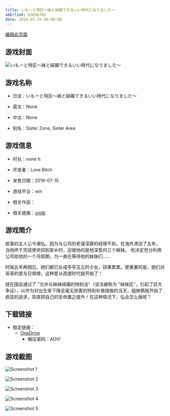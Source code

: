```yaml
---
title: いもーと特区〜妹と結婚できるいい時代になりました〜
abbrlink: 63b9bf05
date: 2016-07-15 00:00:00
---
```

[编辑此页面](https://github.com/ACG-3/ADV3-source/blob/main/source/_posts/games/%E3%81%84%E3%82%82%E3%83%BC%E3%81%A8%E7%89%B9%E5%8C%BA%E3%80%9C%E5%A6%B9%E3%81%A8%E7%B5%90%E5%A9%9A%E3%81%A7%E3%81%8D%E3%82%8B%E3%81%84%E3%81%84%E6%99%82%E4%BB%A3%E3%81%AB%E3%81%AA%E3%82%8A%E3%81%BE%E3%81%97%E3%81%9F%E3%80%9C.md)

## 游戏封面

![いもーと特区〜妹と結婚できるいい時代になりました〜](https://pan.timero.xyz/onedrive/img_lib_001/%E3%81%84%E3%82%82%E3%83%BC%E3%81%A8%E7%89%B9%E5%8C%BA%E3%80%9C%E5%A6%B9%E3%81%A8%E7%B5%90%E5%A9%9A%E3%81%A7%E3%81%8D%E3%82%8B%E3%81%84%E3%81%84%E6%99%82%E4%BB%A3%E3%81%AB%E3%81%AA%E3%82%8A%E3%81%BE%E3%81%97%E3%81%9F%E3%80%9C_cover.avif)


## 游戏名称

- 日文：いもーと特区〜妹と結婚できるいい時代になりました〜
- 英文：None
- 中文：None

- 别名：Sister Zone, Sister Area


## 游戏信息

- 时长：none h
- 开发者：Love Bitch
- 发售日期：2016-07-15
- 游戏平台：win
- 相关作品：

- 相关链接：[vndb](https://vndb.org/v19530)


## 游戏简介

故事的主人公今濑弘，因为与公司的老谋深算的经理不和，在海外漂泊了五年。
当他终于完成使命回到家乡时，迎接他的是他深爱的三个妹妹。
他决定充分利用公司给他的一个月假期，为一直在等待他的妹妹们......

时隔五年再相见，她们都已长成亭亭玉立的少女，硕果累累。更重要的是，她们对哥哥的爱与日俱增，这种爱从孩提时代就开始了！

就在国会通过了 "允许与妹妹结婚的特别法"（该法被称为 "妹妹区"，引起了巨大争议），以作为对出生率下降且毫无改善的特别补救措施的当天，姐妹俩就开始了疯狂的追求，简直把自己的生命置之度外！在这种情况下，弘会怎么做呢？




## 下载链接

- 稳定链接：
    - [OneDrive](https://pan.timero.xyz/onedrive/adv_lib_001/%E3%81%84%E3%82%82%E3%83%BC%E3%81%A8%E7%89%B9%E5%8C%BA%E3%80%9C%E5%A6%B9%E3%81%A8%E7%B5%90%E5%A9%9A%E3%81%A7%E3%81%8D%E3%82%8B%E3%81%84%E3%81%84%E6%99%82%E4%BB%A3%E3%81%AB%E3%81%AA%E3%82%8A%E3%81%BE%E3%81%97%E3%81%9F%E3%80%9C)
        - 解压密码：ADV!



## 游戏截图


![Screenshot 1](https://pan.timero.xyz/onedrive/img_lib_001/%E3%81%84%E3%82%82%E3%83%BC%E3%81%A8%E7%89%B9%E5%8C%BA%E3%80%9C%E5%A6%B9%E3%81%A8%E7%B5%90%E5%A9%9A%E3%81%A7%E3%81%8D%E3%82%8B%E3%81%84%E3%81%84%E6%99%82%E4%BB%A3%E3%81%AB%E3%81%AA%E3%82%8A%E3%81%BE%E3%81%97%E3%81%9F%E3%80%9C_Screenshot_1.avif)

![Screenshot 2](https://pan.timero.xyz/onedrive/img_lib_001/%E3%81%84%E3%82%82%E3%83%BC%E3%81%A8%E7%89%B9%E5%8C%BA%E3%80%9C%E5%A6%B9%E3%81%A8%E7%B5%90%E5%A9%9A%E3%81%A7%E3%81%8D%E3%82%8B%E3%81%84%E3%81%84%E6%99%82%E4%BB%A3%E3%81%AB%E3%81%AA%E3%82%8A%E3%81%BE%E3%81%97%E3%81%9F%E3%80%9C_Screenshot_2.avif)

![Screenshot 3](https://pan.timero.xyz/onedrive/img_lib_001/%E3%81%84%E3%82%82%E3%83%BC%E3%81%A8%E7%89%B9%E5%8C%BA%E3%80%9C%E5%A6%B9%E3%81%A8%E7%B5%90%E5%A9%9A%E3%81%A7%E3%81%8D%E3%82%8B%E3%81%84%E3%81%84%E6%99%82%E4%BB%A3%E3%81%AB%E3%81%AA%E3%82%8A%E3%81%BE%E3%81%97%E3%81%9F%E3%80%9C_Screenshot_3.avif)

![Screenshot 4](https://pan.timero.xyz/onedrive/img_lib_001/%E3%81%84%E3%82%82%E3%83%BC%E3%81%A8%E7%89%B9%E5%8C%BA%E3%80%9C%E5%A6%B9%E3%81%A8%E7%B5%90%E5%A9%9A%E3%81%A7%E3%81%8D%E3%82%8B%E3%81%84%E3%81%84%E6%99%82%E4%BB%A3%E3%81%AB%E3%81%AA%E3%82%8A%E3%81%BE%E3%81%97%E3%81%9F%E3%80%9C_Screenshot_4.avif)

![Screenshot 5](https://pan.timero.xyz/onedrive/img_lib_001/%E3%81%84%E3%82%82%E3%83%BC%E3%81%A8%E7%89%B9%E5%8C%BA%E3%80%9C%E5%A6%B9%E3%81%A8%E7%B5%90%E5%A9%9A%E3%81%A7%E3%81%8D%E3%82%8B%E3%81%84%E3%81%84%E6%99%82%E4%BB%A3%E3%81%AB%E3%81%AA%E3%82%8A%E3%81%BE%E3%81%97%E3%81%9F%E3%80%9C_Screenshot_5.avif)

